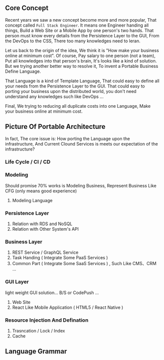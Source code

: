 ## Core Concept

Recent years we saw a new concept become more and more popular, That concept called `Full Stack Engineer`. It means one Engineer handing all things, Build a Web Site or a Mobile App by one person's two hands. That person must know every details from the Persistence Layer to the GUI, From the DevOps to the CSS, There too many knowledges need to leran. 

Let us back to the origin of the idea, We think it is "How make your business online at minimum cost". Of course, Pay salary to one person (not a team), Put all knowledges into that person's brain,  It's looks like a kind of solution. But we trying another better way to resolve it, To invent a Portable Business Define Language.

That Language is a kind of Template Language, That could easy to define all your needs from the Persistence Layer to the GUI. That could easy to porting your business upon the distributed world, you don't need understand any knowledges such like DevOps ...

Final, We trying to reducing all duplicate costs into one Language, Make your business online at minimum cost.


## Picture Of Portable Architecture

In fact, The core issue is: How porting the Language upon the infrastructure, And Current Clound Services is meets our expectation of the infrastructure? 

### Life Cycle / CI / CD

### Modeling

Should promise 70% works is Modeling Business, Represent Business Like CFG (only means good experience)

1. Modeling Language

### Persistence Layer

1. Relation with RDS and NoSQL
2. Relation with Other System's API

### Business Layer

1. REST Service / GraphQL Service
2. Task Handing ( Integrate Some PaaS Services )
3. Common Part ( Integrate Some SaaS Services ) , Such Like CMS、CRM ...

### GUI Layer

light weight GUI solution...  B/S or CodePush ...

1. Web Site
2. React Like Mobile Application ( HTML5 / React Native )

### Resource Injection And Defination

1. Trasncation / Lock / Index
2. Cache

## Language Grammar